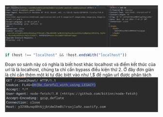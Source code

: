 ![alt text](image.png)
```js
if (host !== "localhost" && !host.endsWith("localhost"))
```
Đoạn so sánh này có nghĩa là biết host khác localhost và điểm kết thúc của url là là localhost, chúng ta chỉ cần bypass điều kiện thứ 2. 
Ở đây đơn giản là chỉ cần thêm một kí tự đặc biệt vào như !,$ để ngăn url được phân tách
![alt text](image-1.png)